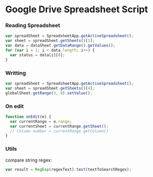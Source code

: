 # Google Drive Spreadsheet Script

### Reading Spreadsheet

```javascript
var spreadSheet = SpreadsheetApp.getActiveSpreadsheet();  
var sheet = spreadSheet.getSheets()[1];
var data = dataSheet.getDataRange().getValues();
for (var i = 1; i < data.length; i++) {
  var status = data[i][0];
}
```

### Writting

```javascript
var spreadSheet = SpreadsheetApp.getActiveSpreadsheet();  
var sheet = spreadSheet.getSheets()[4];
globalSheet.getRange(3, 8).setValue();
```

### On edit

```javascript
function onEdit(e) {
  var currentRange = e.range;
  var currentSheet = currentRange.getSheet();
  // Column number = currentRange.getColumn()
}
```

### Utils

compare string regex:
```javascript
var result = RegExp(regexText).test(textToSearchRegex);
```
